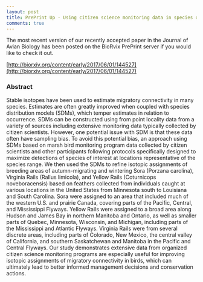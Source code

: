 ```yaml
---
layout: post
title: PrePrint Up - Using citizen science monitoring data in species distribution models to inform isotopic assignment of migratory connectivity in wetland birds
comments: true
---
```


The most recent version of our recently accepted paper in the Journal of Avian Biology has been posted on the BioRvix PrePrint server if you would like to check it out.

[http://biorxiv.org/content/early/2017/06/01/144527](http://biorxiv.org/content/early/2017/06/01/144527)


### Abstract

Stable isotopes have been used to estimate migratory connectivity in many species. Estimates are often greatly improved when coupled with species distribution models (SDMs), which temper estimates in relation to occurrence. SDMs can be constructed using from point locality data from a variety of sources including extensive monitoring data typically collected by citizen scientists. However, one potential issue with SDM is that these data often have sampling bias. To avoid this potential bias, an approach using SDMs based on marsh bird monitoring program data collected by citizen scientists and other participants following protocols specifically designed to maximize detections of species of interest at locations representative of the species range. We then used the SDMs to refine isotopic assignments of breeding areas of autumn-migrating and wintering Sora (Porzana carolina), Virginia Rails (Rallus limicola), and Yellow Rails (Coturnicops noveboracensis) based on feathers collected from individuals caught at various locations in the United States from Minnesota south to Louisiana and South Carolina. Sora were assigned to an area that included much of the western U.S. and prairie Canada, covering parts of the Pacific, Central, and Mississippi Flyways. Yellow Rails were assigned to a broad area along Hudson and James Bay in northern Manitoba and Ontario, as well as smaller parts of Quebec, Minnesota, Wisconsin, and Michigan, including parts of the Mississippi and Atlantic Flyways. Virginia Rails were from several discrete areas, including parts of Colorado, New Mexico, the central valley of California, and southern Saskatchewan and Manitoba in the Pacific and Central Flyways. Our study demonstrates extensive data from organized citizen science monitoring programs are especially useful for improving isotopic assignments of migratory connectivity in birds, which can ultimately lead to better informed management decisions and conservation actions.
